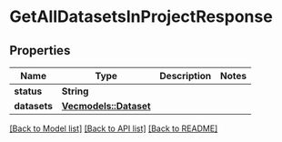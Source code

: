 # GetAllDatasetsInProjectResponse

## Properties

Name | Type | Description | Notes
------------ | ------------- | ------------- | -------------
**status** | **String** |  | 
**datasets** | [**Vec<models::Dataset>**](Dataset.md) |  | 

[[Back to Model list]](../README.md#documentation-for-models) [[Back to API list]](../README.md#documentation-for-api-endpoints) [[Back to README]](../README.md)


